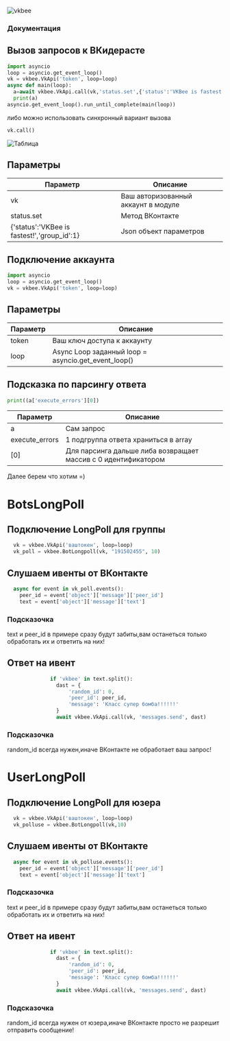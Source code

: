 ![vkbee](https://github.com/asyncvk/vkbee/blob/master/vkbee/bgtio.png?raw=true)
### Документация
## Вызов запросов к ВКидерасте
```python
import asyncio
loop = asyncio.get_event_loop()
vk = vkbee.VkApi('token', loop=loop)
async def main(loop):
  a=await vkbee.VkApi.call(vk,'status.set',{'status':'VKBee is fastest!','group_id':1})
  print(a)
asyncio.get_event_loop().run_until_complete(main(loop))
```
либо можно использовать синхронный вариант вызова

```python
vk.call()
```
![Таблица](https://github.com/asyncvk/asyncvk.github.io/blob/master/KD8y1AGc3ds.jpg?raw=true)

## Параметры

| Параметр | Описание |
| -------- | ---------|
| vk | Ваш авторизованный аккаунт в модуле      |
| status.set | Метод ВКонтакте      |
| {'status':'VKBee is fastest!','group_id':1} | Json объект параметров      |

## Подключение аккаунта

```python
import asyncio
loop = asyncio.get_event_loop()
vk = vkbee.VkApi('token', loop=loop)
```
## Параметры

| Параметр | Описание |
| -------- | ---------|
| token | Ваш ключ доступа к аккаунту      |
| loop | Async Loop заданный  loop = asyncio.get_event_loop()     |

## Подсказка по парсингу ответа

```python
print((a['execute_errors'][0])
```

| Параметр | Описание |
| -------- | ---------|
| a | Сам запрос      |
| execute_errors | 1 подгруппа ответа храниться в array     |
| [0] | Для   парсинга дальше либа возвращает массив с 0 идентификатором    |

Далее берем что хотим =)

# BotsLongPoll
## Подключение LongPoll для группы

```python
  vk = vkbee.VkApi('ваштокен', loop=loop)
  vk_poll = vkbee.BotLongpoll(vk, "191502455", 10)
```

## Слушаем ивенты от ВКонтакте

```python
  async for event in vk_poll.events():
    peer_id = event['object']['message']['peer_id']
    text = event['object']['message']['text']
```

### Подсказочка
   text и peer_id в примере сразу будут забиты,вам останеться только обработать их и ответить на них!

## Ответ на ивент

```python
              if 'vkbee' in text.split():
                dast = {
                    'random_id': 0,
                    'peer_id': peer_id,
                    'message': 'Класс супер бомба!!!!!!'
                }
                await vkbee.VkApi.call(vk, 'messages.send', dast)
```

### Подсказочка 
   random_id всегда нужен,иначе ВКонтакте не обработает ваш запрос!

# UserLongPoll
## Подключение LongPoll для юзера

```python
  vk = vkbee.VkApi('ваштокен', loop=loop)
  vk_polluse = vkbee.BotLongpoll(vk,10)
```

## Слушаем ивенты от ВКонтакте

```python
  async for event in vk_polluse.events():
    peer_id = event['object']['message']['peer_id']
    text = event['object']['message']['text']
```

### Подсказочка
   text и peer_id в примере сразу будут забиты,вам останеться только обработать их и ответить на них!

## Ответ на ивент

```python
              if 'vkbee' in text.split():
                dast = {
                    'random_id': 0,
                    'peer_id': peer_id,
                    'message': 'Класс супер бомба!!!!!!'
                }
                await vkbee.VkApi.call(vk, 'messages.send', dast)
```

### Подсказочка 
   random_id всегда нужен от юзера,иначе ВКонтакте просто не разрешит отправить сообщение!

